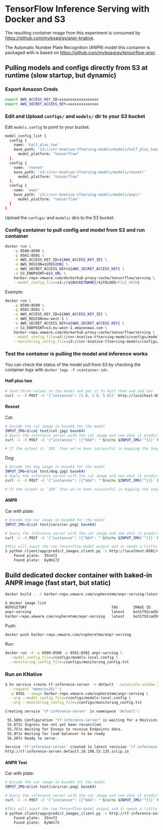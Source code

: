 # TensorFlow Inference Serving with Docker and S3

The resulting container image from this experiment is consumed by <https://github.com/mylesagray/anpr-knative>.

The Automatic Number Plate Recognition (ANPR) model this container is packaged with is based on <https://github.com/mylesagray/tensorflow-anpr>.
## Pulling models and configs directly from S3 at runtime (slow startup, but dynamic)

### Export Amazon Creds

```sh
export AWS_ACCESS_KEY_ID=xxxxxxxxxxxxxxxxxx
export AWS_SECRET_ACCESS_KEY=xxxxxxxxxxxxxx
```

### Edit and Upload `configs/` and `models/` dir to your S3 bucket

Edit `models.config` to point to your bucket:

```sh
model_config_list {
  config {
    name: 'half_plus_two'
    base_path: 's3://cnr-knative-tfserving-models/models/half_plus_two/'
      model_platform: "tensorflow"
  },
  config {
    name: 'resnet'
    base_path: 's3://cnr-knative-tfserving-models/models/resnet/'
      model_platform: "tensorflow"
  },
  config {
    name: 'anpr'
    base_path: 's3://cnr-knative-tfserving-models/models/anpr/'
      model_platform: "tensorflow"
  }
}
```

Upload the `configs/` and `models/` dirs to the S3 bucket.

### Config container to pull config and model from S3 and run container

```sh
docker run \
    -p 8500:8500 \
    -p 8501:8501 \
    -e AWS_ACCESS_KEY_ID=${AWS_ACCESS_KEY_ID} \
    -e AWS_REGION=${REGION} \
    -e AWS_SECRET_ACCESS_KEY=${AWS_SECRET_ACCESS_KEY} \
    -e S3_ENDPOINT=$S3_URL \
    harbor-repo.vmware.com/dockerhub-proxy-cache/tensorflow/serving \
    --model_config_file=s3://${BUCKETNAME}/${FOLDER/FILE_PATH}
```

Example:

```sh
docker run \
    -p 8500:8500 \
    -p 8501:8501 \
    -e AWS_ACCESS_KEY_ID=${AWS_ACCESS_KEY_ID} \
    -e AWS_REGION=eu-west-1 \
    -e AWS_SECRET_ACCESS_KEY=${AWS_SECRET_ACCESS_KEY} \
    -e S3_ENDPOINT=s3.eu-west-1.amazonaws.com \
    harbor-repo.vmware.com/dockerhub-proxy-cache/tensorflow/serving \
    --model_config_file=s3://cnr-knative-tfserving-models/configs/models.config \
    --monitoring_config_file=s3://cnr-knative-tfserving-models/configs/monitoring_config.txt
```

### Test the container is pulling the model and inference works

You can check the status of the model pull from S3 by checking the container logs with `docker logs -f <container-id>`.
#### Half plus two

```sh
# Send three values to the model and get it to half them and add two
curl -s -X POST -d '{"instances": [1.0, 2.0, 5.0]}' http://localhost:8501/v1/models/half_plus_two:predict | jq 
```

#### Resnet

Cat:

```sh
# Encode the cat image in base64 for the model
INPUT_IMG=$(cat test/cat.jpg| base64)
# Query the inference server with the cat image and see what it predicts
curl -s -X POST -d '{"instances": [{"b64": "'$(echo $INPUT_IMG)'"}]}' http://localhost:8501/v1/models/resnet:predict | jq '.predictions[0].classes'

# If the output is `286` then we've been successful in mapping the image as a cat: https://gist.github.com/yrevar/942d3a0ac09ec9e5eb3a
```

Dog:

```sh
# Encode the dog image in base64 for the model
INPUT_IMG=$(cat test/dog.jpg| base64)
# Query the inference server with the cat image and see what it predicts
curl -s -X POST -d '{"instances": [{"b64": "'$(echo $INPUT_IMG)'"}]}' http://localhost:8501/v1/models/resnet:predict | jq '.predictions[0].classes'

# If the output is `209` then we've been successful in mapping the image as a golden retriever: https://gist.github.com/yrevar/942d3a0ac09ec9e5eb3a
```

#### ANPR

Car with plate:

```sh
# Encode the car image in base64 for the model
INPUT_IMG=$(cat test/cars/car.png| base64)

# Query the inference server with the car image and see what it predicts
curl -s -X POST -d '{"instances": [{"b64": "'$(echo $INPUT_IMG)'"}]}' http://localhost:8501/v1/models/anpr:predict | jq '.predictions[0].detection_classes'

#This will ouput the raw TensorFlow model output and it needs a little post-processing to line up the labels with the predictions, I wrote a small CLI to do that:
$ python client/app/predict_images_client.py -s http://localhost:8501/v1/models/anpr:predict -i test/cars/ -l test/classes.pbtxt
    Found plate:  35nn72
    Found plate:  6y0m172
```

## Build dedicated docker container with baked-in ANPR image (fast start, but static)

```sh
docker build . -t harbor-repo.vmware.com/vspheretmm/anpr-serving:latest -t anpr-serving:latest

$ docker image list
REPOSITORY                                       TAG       IMAGE ID       CREATED          SIZE
anpr-serving                                     latest    be31f92cad50   2 minutes ago    599MB
harbor-repo.vmware.com/vspheretmm/anpr-serving   latest    be31f92cad50   2 minutes ago    599MB
```

Push:

```sh
docker push harbor-repo.vmware.com/vspheretmm/anpr-serving
```

Run:

```sh
docker run -d -p 8500:8500 -p 8501:8501 anpr-serving \
  --model_config_file=/configs/models-local.config \
  --monitoring_config_file=/configs/monitoring_config.txt
```

### Run on KNative

```sh
$ kn service create tf-inference-server -n default --autoscale-window 300s \
  --request "memory=2Gi" \
  -p 8501 --image harbor-repo.vmware.com/vspheretmm/anpr-serving \
  --arg --model_config_file=/configs/models-local.config \
  --arg --monitoring_config_file=/configs/monitoring_config.txt

Creating service 'tf-inference-server' in namespace 'default':

 55.580s Configuration "tf-inference-server" is waiting for a Revision to become ready.
 55.672s Ingress has not yet been reconciled.
 55.757s Waiting for Envoys to receive Endpoints data.
 55.971s Waiting for load balancer to be ready
 56.207s Ready to serve.

Service 'tf-inference-server' created to latest revision 'tf-inference-server-00001' is available at URL:
http://tf-inference-server.default.10.198.53.135.sslip.io
```

#### ANPR Test

Car with plate:

```sh
# Encode the car image in base64 for the model
INPUT_IMG=$(cat test/cars/car.png| base64)

# Query the inference server with the car image and see what it predicts
curl -s -X POST -d '{"instances": [{"b64": "'$(echo $INPUT_IMG)'"}]}' http://tf-inference-server.default.10.198.53.135.sslip.io/v1/models/anpr:predict | jq '.predictions[0].detection_classes'

#This will ouput the raw TensorFlow model output and it needs a little post-processing to line up the labels with the predictions, I wrote a small CLI to do that:
$ python client/app/predict_images_client.py -s http://tf-inference-server.default.10.198.53.135.sslip.io/v1/models/anpr:predict -i test/cars/ -l test/classes.pbtxt
    Found plate:  35nn72
    Found plate:  6y0m172
```
